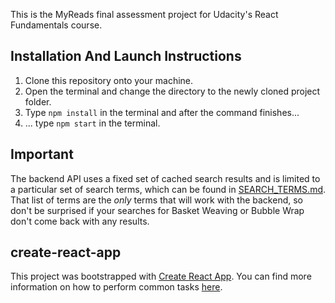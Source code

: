 This is the MyReads final assessment project for Udacity's React Fundamentals course.

## Installation And Launch Instructions
1. Clone this repository onto your machine.
2. Open the terminal and change the directory to the newly cloned project folder.
3. Type `npm install` in the terminal and after the command finishes...
4. ... type `npm start` in the terminal.

## Important
The backend API uses a fixed set of cached search results and is limited to a particular set of search terms, which can be found in [SEARCH_TERMS.md](SEARCH_TERMS.md). That list of terms are the _only_ terms that will work with the backend, so don't be surprised if your searches for Basket Weaving or Bubble Wrap don't come back with any results. 

## create-react-app

This project was bootstrapped with [Create React App](https://github.com/facebookincubator/create-react-app). You can find more information on how to perform common tasks [here](https://github.com/facebookincubator/create-react-app/blob/master/packages/react-scripts/template/README.md).

